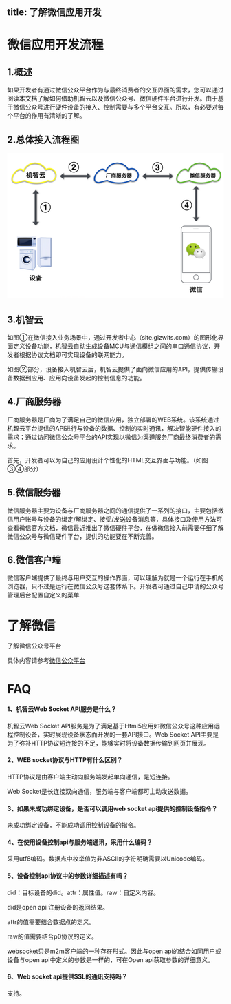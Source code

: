 title:  了解微信应用开发
---
# 微信应用开发流程
## 1.概述
如果开发者有通过微信公众平台作为与最终消费者的交互界面的需求，您可以通过阅读本文档了解如何借助机智云以及微信公众号、微信硬件平台进行开发。由于基于微信公众号进行硬件设备的接入、控制需要与多个平台交互。所以，有必要对每个平台的作用有清晰的了解。

## 2.总体接入流程图
![Alt text](/assets/zh-cn/WechatDev/wechat_01.png)
## 3.机智云

如图①在微信接入业务场景中，通过开发者中心（site.gizwits.com）的图形化界面定义设备功能，机智云自动生成设备MCU与通信模组之间的串口通信协议，开发者根据协议文档即可实现设备的联网能力。

如图②部分，设备接入机智云后，机智云提供了面向微信应用的API，提供传输设备数据到应用、应用向设备发起的控制信息的功能。

## 4.厂商服务器

厂商服务器是厂商为了满足自己的微信应用，独立部署的WEB系统。该系统通过机智云平台提供的API进行与设备的数据、控制的实时通讯，解决智能硬件接入的需求；通过访问微信公众号平台的API实现以微信为渠道服务厂商最终消费者的需求。

首先，开发者可以为自己的应用设计个性化的HTML交互界面与功能。（如图③④部分）
## 5.微信服务器

微信服务器主要为设备与厂商服务器之间的通信提供了一系列的接口，主要包括微信用户账号与设备的绑定/解绑定、接受/发送设备消息等，具体接口及使用方法可查看微信官方文档，微信最近推出了微信硬件平台，在做微信接入前需要仔细了解微信公众号与微信硬件平台，提供的功能要在不断完善。

## 6.微信客户端

微信客户端提供了最终与用户交互的操作界面，可以理解为就是一个运行在手机的浏览器，只不过是运行在微信公众号这套体系下。开发者可通过自己申请的公众号管理后台配置自定义的菜单

# 了解微信

了解微信公众号平台

具体内容请参考[微信公众平台](http://mp.weixin.qq.com/wiki/home/index.html)

# FAQ
#### 1、机智云Web Socket API服务是什么？

机智云Web Socket API服务是为了满足基于Html5应用如微信公众号这种应用远程控制设备，实时展现设备状态而开发的一套API接口。Web Socket API主要是为了弥补HTTP协议短连接的不足，能够实时将设备数据传输到网页并展现。

#### 2、WEB socket协议与HTTP有什么区别？
HTTP协议是由客户端主动向服务端发起单向通信，是短连接。 

Web Socket是长连接双向通信，服务端与客户端都可主动发送数据。

#### 3、如果未成功绑定设备，是否可以调用web socket api提供的控制设备指令？

未成功绑定设备，不能成功调用控制设备的指令。 

#### 4、在使用设备控制api与服务端通讯，采用什么编码？
采用utf8编码。数据点中枚举值为非ASCII的字符明确需要以Unicode编码。 

#### 5、设备控制api协议中的参数详细描述有吗？

did：目标设备的did。attr：属性值。raw：自定义内容。

did是open api 注册设备的返回结果。 

attr的值需要结合数据点的定义。 

raw的值需要结合p0协议的定义。 

websocket只是m2m客户端的一种存在形式。因此与open api的结合如同用户或设备与open api中定义的参数是一样的，可在Open api获取参数的详细意义。

#### 6、Web socket api提供SSL的通讯支持吗？

支持。
